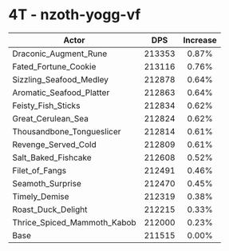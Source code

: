 # 4T - nzoth-yogg-vf
| Actor | DPS | Increase |
|---|:---:|:---:|
|Draconic_Augment_Rune|213353|0.87%|
|Fated_Fortune_Cookie|213116|0.76%|
|Sizzling_Seafood_Medley|212878|0.64%|
|Aromatic_Seafood_Platter|212863|0.64%|
|Feisty_Fish_Sticks|212834|0.62%|
|Great_Cerulean_Sea|212824|0.62%|
|Thousandbone_Tongueslicer|212814|0.61%|
|Revenge_Served_Cold|212809|0.61%|
|Salt_Baked_Fishcake|212608|0.52%|
|Filet_of_Fangs|212491|0.46%|
|Seamoth_Surprise|212470|0.45%|
|Timely_Demise|212319|0.38%|
|Roast_Duck_Delight|212215|0.33%|
|Thrice_Spiced_Mammoth_Kabob|212000|0.23%|
|Base|211515|0.00%|
